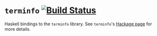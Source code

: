 `terminfo` [![Build Status](https://travis-ci.org/judah/terminfo.png?branch=master)](https://travis-ci.org/judah/terminfo)
==========

Haskell bindings to the `terminfo` library. See `terminfo`'s [Hackage page](http://hackage.haskell.org/package/terminfo) for more details.
